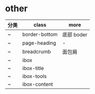 # other

| 分类  | class         | more     |
|-----|---------------|----------|
| ~   | border-bottom | 底部 boder |
| ~   | page-heading  | -        |
| ~   | breadcrumb    | 面包屑      |
| ~   | ibox          |          |
| ~   | ibox-title    |          |
| ~   | ibox-tools    |          |
| ~   | ibox-content  |          |
